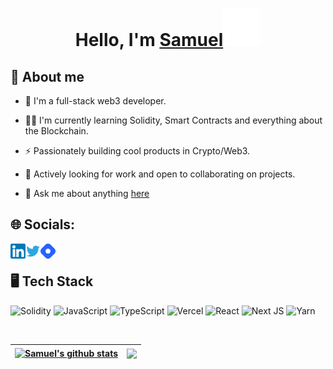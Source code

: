 <h1 align="center">
   Hello, I'm <a href="https://github.com/samueldanso">Samuel<a><img src="https://github.com/Kathryn-Jie/Kathryn-Jie/blob/main/wave.gif" width="60px"/>
</h1>

## 👋 About me

  - 👨 I'm a full-stack web3 developer. 
  
  - 👨‍💻 I'm currently learning Solidity, Smart Contracts and everything about the Blockchain.
  
  - ⚡️ Passionately building cool products in Crypto/Web3. 
  
  - 🤝 Actively looking for work and open to collaborating on projects.
  
  - 💬 Ask me about anything [here](https://github.com/samueldanso/samueldanso/issues)


## 🌐 Socials:
<a href="https://www.linkedin.com/in/samueldanso">
  <img align="left" alt="Samuel Danso | LinkedIn" width="24px" src="https://github.com/samueldanso/samueldanso/blob/main/assets/linkedin.png" />
</a> 
<a href="https://twitter.com/samueldanso">
  <img align="left" alt="Samuel Danso | Twitter" width="24px" src="https://github.com/samueldanso/samueldanso/blob/main/assets/twitter.svg" />
</a>
<a href="https://samueldanso.hashnode.dev">
  <img align="left" alt="Samuel Danso | Hashnode" width="24px" src="https://github.com/samueldanso/samueldanso/blob/main/assets/hashnode.png" />
</a>

 <br />

## 🖥 Tech Stack

![Solidity](https://img.shields.io/badge/Solidity-%23363636.svg?style=for-the-badge&logo=solidity&logoColor=white) ![JavaScript](https://img.shields.io/badge/javascript-%23323330.svg?style=for-the-badge&logo=javascript&logoColor=%23F7DF1E) ![TypeScript](https://img.shields.io/badge/typescript-%23007ACC.svg?style=for-the-badge&logo=typescript&logoColor=white) ![Vercel](https://img.shields.io/badge/vercel-%23000000.svg?style=for-the-badge&logo=vercel&logoColor=white) ![React](https://img.shields.io/badge/react-%2320232a.svg?style=for-the-badge&logo=react&logoColor=%2361DAFB) ![Next JS](https://img.shields.io/badge/Next-black?style=for-the-badge&logo=next.js&logoColor=white) ![Yarn](https://img.shields.io/badge/yarn-%232C8EBB.svg?style=for-the-badge&logo=yarn&logoColor=white)


<br />

|<a href="https://github.com/anuraghazra/github-readme-stats"><img align="center" src="https://github-readme-stats.vercel.app/api?username=samueldanso&show_icons=true&include_all_commits=true&theme=bear&hide_border=true" alt="Samuel's github stats" /></a> | <a href="https://github.com/anuraghazra/github-readme-stats"><img align="center" src="https://github-readme-stats.vercel.app/api/top-langs/?username=samueldanso&layout=compact&theme=bear&hide_border=true" /></a> |
| ------------- | ------------- |

